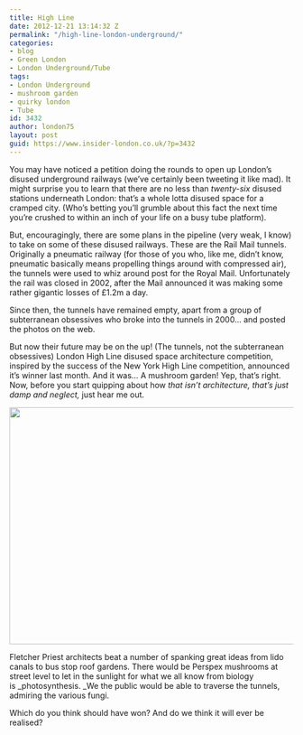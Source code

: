 ```yaml
---
title: High Line
date: 2012-12-21 13:14:32 Z
permalink: "/high-line-london-underground/"
categories:
- blog
- Green London
- London Underground/Tube
tags:
- London Underground
- mushroom garden
- quirky london
- Tube
id: 3432
author: london75
layout: post
guid: https://www.insider-london.co.uk/?p=3432
---
```


You may have noticed a petition doing the rounds to open up London’s disused underground railways (we&#8217;ve certainly been tweeting it like mad). It might surprise you to learn that there are no less than _twenty-six_ disused stations underneath London: that&#8217;s a whole lotta disused space for a cramped city. (Who&#8217;s betting you&#8217;ll grumble about this fact the next time you&#8217;re crushed to within an inch of your life on a busy tube platform).
  
But, encouragingly, there are some plans in the pipeline (very weak, I know) to take on some of these disused railways. These are the Rail Mail tunnels. Originally a pneumatic railway (for those of you who, like me, didn’t know, pneumatic basically means propelling things around with compressed air), the tunnels were used to whiz around post for the Royal Mail. Unfortunately the rail was closed in 2002, after the Mail announced it was making some rather gigantic losses of £1.2m a day.

Since then, the tunnels have remained empty, apart from a group of subterranean obsessives who broke into the tunnels in 2000… and posted the photos on the web.

But now their future may be on the up! (The tunnels, not the subterranean obsessives) London High Line disused space architecture competition, inspired by the success of the New York High Line competition, announced it’s winner last month. And it was&#8230; A mushroom garden! Yep, that’s right. Now, before you start quipping about how _that isn’t architecture, that’s just damp and neglect,_ just hear me out.

[<img class="aligncenter size-full wp-image-3468" src="/wp-content/uploads/2012/12/Pop-Down.jpg" alt="" width="569" height="420" />](/wp-content/uploads/2012/12/Pop-Down.jpg)

Fletcher Priest architects beat a number of spanking great ideas from lido canals to bus stop roof gardens. There would be Perspex mushrooms at street level to let in the sunlight for what we all know from biology is _photosynthesis. _We the public would be able to traverse the tunnels, admiring the various fungi.

Which do you think should have won? And do we think it will ever be realised?